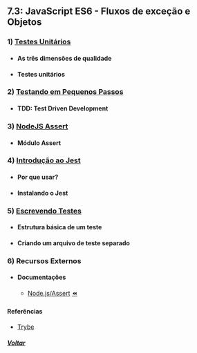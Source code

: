 ## 7.3: JavaScript ES6 - Fluxos de exceção e Objetos

### 1) [Testes Unitários](Z-conteudo-recursos/testes-unitarios.md#testes-unitários)
  - #### As três dimensões de qualidade
  - #### Testes unitários

### 2) [Testando em Pequenos Passos](Z-conteudo-recursos/testando-em-pequenos-passos.md#testando-em-pequenos-passos)
  - #### TDD: Test Driven Development

### 3) [NodeJS Assert](Z-conteudo-recursos/nodejs-assert.md#nodejs-assert)
  - #### Módulo Assert

### 4) [Introdução ao Jest](Z-conteudo-recursos/introducao-ao-jest.md#introdução-ao-jest)
  - #### Por que usar?
  - #### Instalando o Jest

### 5) [Escrevendo Testes](Z-conteudo-recursos/escrevendo-testes.md#escrevendo-testes)
  - #### Estrutura básica de um teste
  - #### Criando um arquivo de teste separado

### 6) Recursos Externos
  - #### Documentações
    - [Node.js/Assert](https://nodejs.org/api/assert.html) [:rewind:](Z-conteudo-recursos/nodejs-assert.md#nodejs-assert)

#### Referências
- [Trybe](https://www.betrybe.com/)

##### [Voltar](https://github.com/nnnnadia/trybe-exercicios#bloco-7-introdu%C3%A7%C3%A3o-%C3%A0-javascript-es6-e-testes-unit%C3%A1rios)
